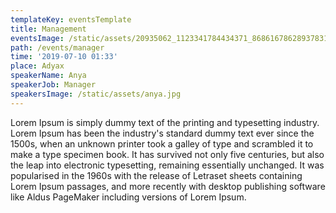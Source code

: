 ```yaml
---
templateKey: eventsTemplate
title: Management
eventsImage: /static/assets/20935062_1123341784434371_8686167862893783118_o.jpg
path: /events/manager
time: '2019-07-10 01:33'
place: Adyax
speakerName: Anya
speakerJob: Manager
speakersImage: /static/assets/anya.jpg
---
```

Lorem Ipsum is simply dummy text of the printing and typesetting industry. Lorem Ipsum has been the industry's standard dummy text ever since the 1500s, when an unknown printer took a galley of type and scrambled it to make a type specimen book. It has survived not only five centuries, but also the leap into electronic typesetting, remaining essentially unchanged. It was popularised in the 1960s with the release of Letraset sheets containing Lorem Ipsum passages, and more recently with desktop publishing software like Aldus PageMaker including versions of Lorem Ipsum.
